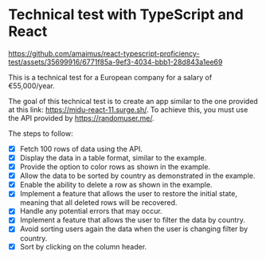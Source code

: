 # Technical test with TypeScript and React

https://github.com/amaimus/react-typescript-proficiency-test/assets/35699916/6771f85a-9ef3-4034-bbb1-28d843a1ee69

This is a technical test for a European company for a salary of €55,000/year.

The goal of this technical test is to create an app similar to the one provided at this link: https://midu-react-11.surge.sh/. To achieve this, you must use the API provided by https://randomuser.me/.

The steps to follow:

- [x] Fetch 100 rows of data using the API.
- [x] Display the data in a table format, similar to the example.
- [x] Provide the option to color rows as shown in the example.
- [x] Allow the data to be sorted by country as demonstrated in the example.
- [x] Enable the ability to delete a row as shown in the example.
- [x] Implement a feature that allows the user to restore the initial state, meaning that all deleted rows will be recovered.
- [x] Handle any potential errors that may occur.
- [x] Implement a feature that allows the user to filter the data by country.
- [x] Avoid sorting users again the data when the user is changing filter by country.
- [x] Sort by clicking on the column header.
